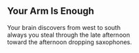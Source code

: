 Your Arm Is Enough
------------------
Your brain discovers from west to south  
always you steal through the late afternoon  
toward the afternoon dropping saxophones.  
